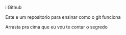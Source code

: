 i
Github

Este e um repositorio para ensinar como o git funciona

Arrasta pra cima que eu vou te contar o segredo

